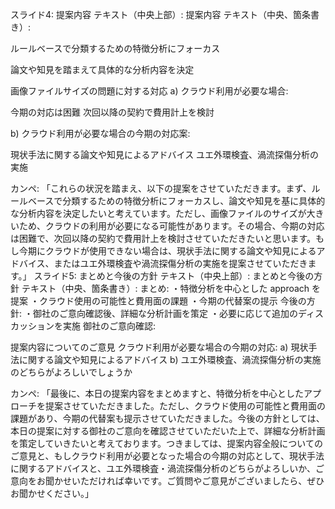 スライド4: 提案内容
テキスト（中央上部）: 提案内容
テキスト（中央、箇条書き）:

ルールベースで分類するための特徴分析にフォーカス

論文や知見を踏まえて具体的な分析内容を決定


画像ファイルサイズの問題に対する対応
a) クラウド利用が必要な場合:

今期の対応は困難
次回以降の契約で費用計上を検討

b) クラウド利用が必要な場合の今期の対応案:

現状手法に関する論文や知見によるアドバイス
ユエ外環検査、渦流探傷分析の実施



カンペ: 「これらの状況を踏まえ、以下の提案をさせていただきます。まず、ルールベースで分類するための特徴分析にフォーカスし、論文や知見を基に具体的な分析内容を決定したいと考えています。ただし、画像ファイルのサイズが大きいため、クラウドの利用が必要になる可能性があります。その場合、今期の対応は困難で、次回以降の契約で費用計上を検討させていただきたいと思います。もし今期にクラウドが使用できない場合は、現状手法に関する論文や知見によるアドバイス、またはユエ外環検査や渦流探傷分析の実施を提案させていただきます。」
スライド5: まとめと今後の方針
テキスト（中央上部）: まとめと今後の方針
テキスト（中央、箇条書き）:
まとめ:
・特徴分析を中心とした approach を提案
・クラウド使用の可能性と費用面の課題
・今期の代替案の提示
今後の方針:
・御社のご意向確認後、詳細な分析計画を策定
・必要に応じて追加のディスカッションを実施
御社のご意向確認:

提案内容についてのご意見
クラウド利用が必要な場合の今期の対応:
a) 現状手法に関する論文や知見によるアドバイス
b) ユエ外環検査、渦流探傷分析の実施
のどちらがよろしいでしょうか

カンペ: 「最後に、本日の提案内容をまとめますと、特徴分析を中心としたアプローチを提案させていただきました。ただし、クラウド使用の可能性と費用面の課題があり、今期の代替案も提示させていただきました。今後の方針としては、本日の提案に対する御社のご意向を確認させていただいた上で、詳細な分析計画を策定していきたいと考えております。つきましては、提案内容全般についてのご意見と、もしクラウド利用が必要となった場合の今期の対応として、現状手法に関するアドバイスと、ユエ外環検査・渦流探傷分析のどちらがよろしいか、ご意向をお聞かせいただければ幸いです。ご質問やご意見がございましたら、ぜひお聞かせください。」

